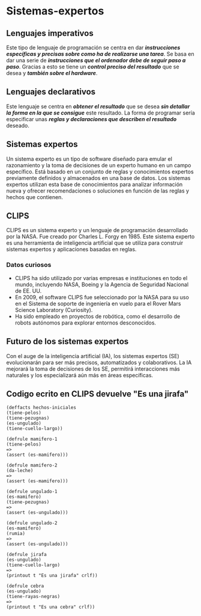 # Sistemas-expertos

## Lenguajes imperativos
Este tipo de lenguaje de programación se centra en dar ***instrucciones específicas y precisas sobre como ha de realizarse una tarea***.
Se basa en dar una serie de ***instrucciones que el ordenador debe de seguir paso a paso***.
Gracias a esto se tiene un ***control preciso del resultado*** que se desea y ***también sobre el hardware***.

## Lenguajes declarativos
Este lenguaje se centra en ***obtener el resultado*** que se desea ***sin detallar la forma en la que se consigue*** este resultado.
La forma de programar sería especificar unas ***reglas y declaraciones que describen el resultado*** deseado. 

## Sistemas expertos
Un sistema experto es un tipo de software diseñado para emular el razonamiento y la toma de decisiones de un experto humano en un campo específico. Está basado en un conjunto de reglas y conocimientos expertos previamente definidos y almacenados en una base de datos. Los sistemas expertos utilizan esta base de conocimientos para analizar información nueva y ofrecer recomendaciones o soluciones en función de las reglas y hechos que contienen.

## CLIPS
CLIPS es un sistema experto y un lenguaje de programación desarrollado por la NASA. Fue creado por Charles L. Forgy en 1985. Este sistema experto es una herramienta de inteligencia artificial que se utiliza para construir sistemas expertos y aplicaciones basadas en reglas.
### Datos curiosos
- CLIPS ha sido utilizado por varias empresas e instituciones en todo el mundo, incluyendo NASA, Boeing y la Agencia de Seguridad Nacional de EE. UU.
- En 2009, el software CLIPS fue seleccionado por la NASA para su uso en el Sistema de soporte de ingeniería en vuelo para el Rover Mars Science Laboratory (Curiosity).
- Ha sido empleado en proyectos de robótica, como el desarrollo de robots autónomos para explorar entornos desconocidos.

## Futuro de los sistemas expertos
Con el auge de la inteligencia artificial (IA), los sistemas expertos (SE) evolucionarán para ser más precisos, automatizados y colaborativos. La IA mejorará la toma de decisiones de los SE, permitirá interacciones más naturales y los especializará aún más en áreas específicas. 

## Codigo ecrito en CLIPS devuelve "Es una jirafa"
~~~
(deffacts hechos-iniciales
(tiene-pelos)
(tiene-pezugnas)
(es-ungulado)
(tiene-cuello-largo))

(defrule mamifero-1
(tiene-pelos)
=>
(assert (es-mamifero)))

(defrule mamifero-2
(da-leche)
=>
(assert (es-mamifero)))

(defrule ungulado-1
(es-mamifero)
(tiene-pezugnas)
=>
(assert (es-ungulado)))

(defrule ungulado-2
(es-mamifero)
(rumia)
=>
(assert (es-ungulado)))

(defrule jirafa
(es-ungulado)
(tiene-cuello-largo)
=>
(printout t "Es una jirafa" crlf))
 
(defrule cebra
(es-ungulado)
(tiene-rayas-negras)
=>
(printout t "Es una cebra" crlf))
~~~
